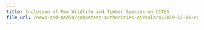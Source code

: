 ```yaml
---
title: Inclusion of New Wildlife and Timber Species on CITES 
file_url: /news-and-media/competent-authorities-circulars/2019-11-06-ca.pdf
---
```

